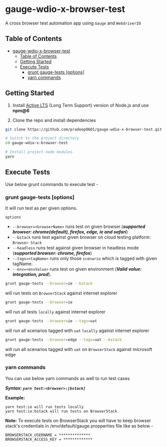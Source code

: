 # gauge-wdio-x-browser-test
A cross browser test automation app using `Gauge` and `WebdriverIO`

## Table of Contents

- [gauge-wdio-x-browser-test](#gauge-wdio-x-browser-test)
  - [Table of Contents](#table-of-contents)
  - [Getting Started](#getting-started)
  - [Execute Tests](#execute-tests)
    - [grunt gauge-tests [options]](#grunt-gauge-tests-options)
    - [yarn commands](#yarn-commands)


## Getting Started

1. Install [Active LTS](https://github.com/nodejs/Release#release-schedule) (Long Term Support) version of Node.js and use **npm@6**

2. Clone the repo and install dependencies

```bash
git clone https://github.com/pradeep0601/gauge-wdio-x-browser-test.git

# Switch to the project directory
cd gauge-wdio-x-browser-test

# Install project node modules.
yarn
```

## Execute Tests

Use below grunt commands to execute test - 

### grunt gauge-tests [options]

It will run test as per given options.

`options`

- `--browser=<browserName>` runs test on given browser.(***supported browser: chrome(default), firefox, edge, ie and safari***)
- `--bstack` runs test against given browser on cloud testing platform: `Browser Stack`
- `--headless` runs test against given browser in headless mode (***supported browser: chrome, firefox***)
- `--tags=<tagName>` runs only those `scenario` which is tagged with given tagName.
- `--env=<envValue>` runs test on given environment (***Valid value: integration, prod***).

```bash
grunt gauge-tests --browser=ie --bstack
```
will run tests on `BrowserStack` against internet explorer

```bash
grunt gauge-tests --browser=ie
```
will run all tests `locally` against internet explorer

```bash
grunt gauge-tests --browser=ie --tags=uat
```
will run all scenarios tagged with `uat` `locally` against internet explorer

```bash
grunt gauge-tests --browser=edge --tags=uat --bstack
```
will run all scenarios tagged with `uat` on `BrowserStack` against microsoft edge

### yarn commands

You can use below yarn commands as well to run test cases

***Syntax: `yarn test:<browser>:[bstack]`***

**Example:**

```
yarn test:ie will run tests locally
yarn test:ie:bstack will run tests on BrowserStack

```

**Note:** To execute tests on BrowserStack you will have to keep browser stack's credentials in /env/default/gauge.propperties file like as below -

```
BROWSERSTACK_USERNAME = **************
BROWSERSTACK_ACCESS_KEY = *************

```
